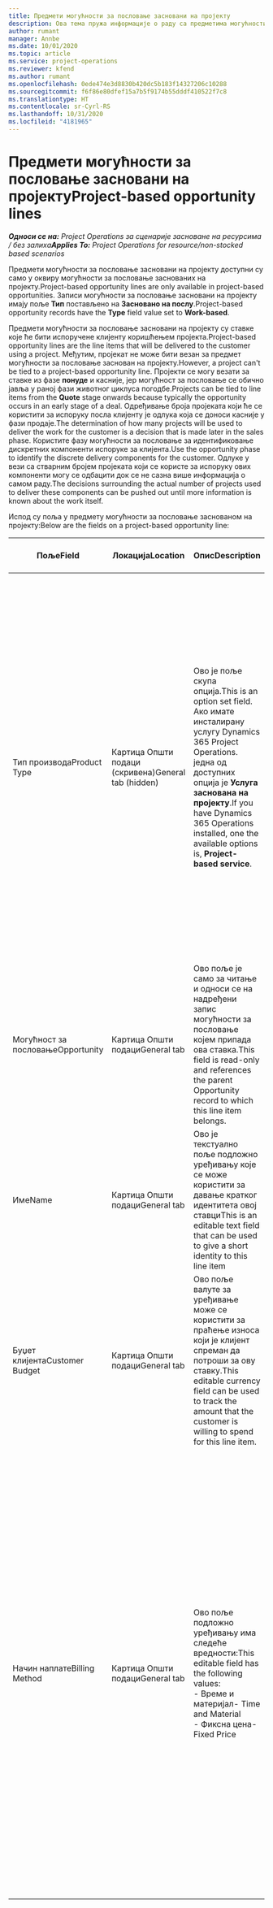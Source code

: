 ```yaml
---
title: Предмети могућности за пословање засновани на пројекту
description: Ова тема пружа информације о раду са предметима могућности за пословање заснованим на пројекту.
author: rumant
manager: Annbe
ms.date: 10/01/2020
ms.topic: article
ms.service: project-operations
ms.reviewer: kfend
ms.author: rumant
ms.openlocfilehash: 0ede474e3d8830b420dc5b183f14327206c10288
ms.sourcegitcommit: f6f86e80dfef15a7b5f9174b55dddf410522f7c8
ms.translationtype: HT
ms.contentlocale: sr-Cyrl-RS
ms.lasthandoff: 10/31/2020
ms.locfileid: "4181965"
---
```

# <a name="project-based-opportunity-lines"></a><span data-ttu-id="6a94b-103">Предмети могућности за пословање засновани на пројекту</span><span class="sxs-lookup"><span data-stu-id="6a94b-103">Project-based opportunity lines</span></span>

<span data-ttu-id="6a94b-104">_**Односи се на:** Project Operations за сценарије засноване на ресурсима / без залиха_</span><span class="sxs-lookup"><span data-stu-id="6a94b-104">_**Applies To:** Project Operations for resource/non-stocked based scenarios_</span></span>


<span data-ttu-id="6a94b-105">Предмети могућности за пословање засновани на пројекту доступни су само у оквиру могућности за пословање заснованих на пројекту.</span><span class="sxs-lookup"><span data-stu-id="6a94b-105">Project-based opportunity lines are only available in project-based opportunities.</span></span> <span data-ttu-id="6a94b-106">Записи могућности за пословање засновани на пројекту имају поље **Тип** постављено на **Засновано на послу**.</span><span class="sxs-lookup"><span data-stu-id="6a94b-106">Project-based opportunity records have the **Type** field value set to **Work-based**.</span></span>

<span data-ttu-id="6a94b-107">Предмети могућности за пословање засновани на пројекту су ставке које ће бити испоручене клијенту коришћењем пројекта.</span><span class="sxs-lookup"><span data-stu-id="6a94b-107">Project-based opportunity lines are the line items that will be delivered to the customer using a project.</span></span> <span data-ttu-id="6a94b-108">Међутим, пројекат не може бити везан за предмет могућности за пословање заснован на пројекту.</span><span class="sxs-lookup"><span data-stu-id="6a94b-108">However, a project can't be tied to a project-based opportunity line.</span></span> <span data-ttu-id="6a94b-109">Пројекти се могу везати за ставке из фазе **понуде** и касније, јер могућност за пословање се обично јавља у раној фази животног циклуса погодбе.</span><span class="sxs-lookup"><span data-stu-id="6a94b-109">Projects can be tied to line items from the **Quote** stage onwards because typically the opportunity occurs in an early stage of a deal.</span></span> <span data-ttu-id="6a94b-110">Одређивање броја пројеката који ће се користити за испоруку посла клијенту је одлука која се доноси касније у фази продаје.</span><span class="sxs-lookup"><span data-stu-id="6a94b-110">The determination of how many projects will be used to deliver the work for the customer is a decision that is made later in the sales phase.</span></span> <span data-ttu-id="6a94b-111">Користите фазу могућности за пословање за идентификовање дискретних компоненти испоруке за клијента.</span><span class="sxs-lookup"><span data-stu-id="6a94b-111">Use the opportunity phase to identify the discrete delivery components for the customer.</span></span> <span data-ttu-id="6a94b-112">Одлуке у вези са стварним бројем пројеката који се користе за испоруку ових компоненти могу се одбацити док се не сазна више информација о самом раду.</span><span class="sxs-lookup"><span data-stu-id="6a94b-112">The decisions surrounding the actual number of projects used to deliver these components can be pushed out until more information is known about the work itself.</span></span>

<span data-ttu-id="6a94b-113">Испод су поља у предмету могућности за пословање заснованом на пројекту:</span><span class="sxs-lookup"><span data-stu-id="6a94b-113">Below are the fields on a project-based opportunity line:</span></span>

| <span data-ttu-id="6a94b-114">**Поље**</span><span class="sxs-lookup"><span data-stu-id="6a94b-114">**Field**</span></span> | <span data-ttu-id="6a94b-115">**Локација**</span><span class="sxs-lookup"><span data-stu-id="6a94b-115">**Location**</span></span> | <span data-ttu-id="6a94b-116">**Опис**</span><span class="sxs-lookup"><span data-stu-id="6a94b-116">**Description**</span></span> | <span data-ttu-id="6a94b-117">**Последични утицај**</span><span class="sxs-lookup"><span data-stu-id="6a94b-117">**Downstream impact**</span></span> |
| --- | --- | --- | --- |
| <span data-ttu-id="6a94b-118">Тип производа</span><span class="sxs-lookup"><span data-stu-id="6a94b-118">Product Type</span></span> | <span data-ttu-id="6a94b-119">Картица Општи подаци (скривена)</span><span class="sxs-lookup"><span data-stu-id="6a94b-119">General tab (hidden)</span></span> | <span data-ttu-id="6a94b-120">Ово је поље скупа опција.</span><span class="sxs-lookup"><span data-stu-id="6a94b-120">This is an option set field.</span></span> <span data-ttu-id="6a94b-121">Ако имате инсталирану услугу Dynamics 365 Project Operations. једна од доступних опција је **Услуга заснована на пројекту**.</span><span class="sxs-lookup"><span data-stu-id="6a94b-121">If you have Dynamics 365 Operations installed, one the available options is, **Project-based service**.</span></span>  | <span data-ttu-id="6a94b-122">Вредност овог поља је постављена на **Услуга заснована на пројекту** када креирате ставку могућности за пословање засновану на пројекту из мреже ставки заснованих на пројекту у могућности за пословање.</span><span class="sxs-lookup"><span data-stu-id="6a94b-122">The value of this field is set to **Project-based service** when you create the project-based opportunity line from the project-based lines grid on the Opportunity.</span></span> <br> <span data-ttu-id="6a94b-123">Ако промените или замените ову вредност, функционалност пројекта неће бити омогућена на ставкама заснованим на пројекту.</span><span class="sxs-lookup"><span data-stu-id="6a94b-123">If you change or override this value, the project functionality won't be enabled on your project-based line items.</span></span> |
| <span data-ttu-id="6a94b-124">Могућност за пословање</span><span class="sxs-lookup"><span data-stu-id="6a94b-124">Opportunity</span></span> | <span data-ttu-id="6a94b-125">Картица Општи подаци</span><span class="sxs-lookup"><span data-stu-id="6a94b-125">General tab</span></span> | <span data-ttu-id="6a94b-126">Ово поље је само за читање и односи се на надређени запис могућности за пословање којем припада ова ставка.</span><span class="sxs-lookup"><span data-stu-id="6a94b-126">This field is read-only and references the parent Opportunity record to which this line item belongs.</span></span> | <span data-ttu-id="6a94b-127">Нема последичног утицаја овог поља.</span><span class="sxs-lookup"><span data-stu-id="6a94b-127">There is no downstream impact of this field.</span></span> |
| <span data-ttu-id="6a94b-128">Име</span><span class="sxs-lookup"><span data-stu-id="6a94b-128">Name</span></span> | <span data-ttu-id="6a94b-129">Картица Општи подаци</span><span class="sxs-lookup"><span data-stu-id="6a94b-129">General tab</span></span> | <span data-ttu-id="6a94b-130">Ово је текстуално поље подложно уређивању које се може користити за давање кратког идентитета овој ставци</span><span class="sxs-lookup"><span data-stu-id="6a94b-130">This is an editable text field that can be used to give a short identity to this line item</span></span> | <span data-ttu-id="6a94b-131">Ова вредност се преноси на ставку понуде када креирате понуду из ове могућности за пословање</span><span class="sxs-lookup"><span data-stu-id="6a94b-131">This value is carried over to the quote line when you create a quote from this opportunity</span></span> |
| <span data-ttu-id="6a94b-132">Буџет клијента</span><span class="sxs-lookup"><span data-stu-id="6a94b-132">Customer Budget</span></span> | <span data-ttu-id="6a94b-133">Картица Општи подаци</span><span class="sxs-lookup"><span data-stu-id="6a94b-133">General tab</span></span> | <span data-ttu-id="6a94b-134">Ово поље валуте за уређивање може се користити за праћење износа који је клијент спреман да потроши за ову ставку.</span><span class="sxs-lookup"><span data-stu-id="6a94b-134">This editable currency field can be used to track the amount that the customer is willing to spend for this line item.</span></span> | <span data-ttu-id="6a94b-135">Ова вредност се преноси на одговарајуће поље ставке понуде када понуду креирате из ове могућности за пословање</span><span class="sxs-lookup"><span data-stu-id="6a94b-135">This value is carried over to the corresponding field on the quote line when you create a quote from this opportunity</span></span> |
| <span data-ttu-id="6a94b-136">Начин наплате</span><span class="sxs-lookup"><span data-stu-id="6a94b-136">Billing Method</span></span> | <span data-ttu-id="6a94b-137">Картица Општи подаци</span><span class="sxs-lookup"><span data-stu-id="6a94b-137">General tab</span></span> | <span data-ttu-id="6a94b-138">Ово поље подложно уређивању има следеће вредности:</span><span class="sxs-lookup"><span data-stu-id="6a94b-138">This editable field has the following values:</span></span></br><span data-ttu-id="6a94b-139">- Време и материјал</span><span class="sxs-lookup"><span data-stu-id="6a94b-139">- Time and Material</span></span></br><span data-ttu-id="6a94b-140">- Фиксна цена</span><span class="sxs-lookup"><span data-stu-id="6a94b-140">- Fixed Price</span></span> | <span data-ttu-id="6a94b-141">Ова вредност се преноси на одговарајуће поље ставке понуде када понуду креирате из ове могућности за пословање.</span><span class="sxs-lookup"><span data-stu-id="6a94b-141">This value is carried over to the corresponding field on the quote line when you create a quote from this opportunity.</span></span> <span data-ttu-id="6a94b-142">Када креирате ставку понуде, поље је закључано и не може се променити.</span><span class="sxs-lookup"><span data-stu-id="6a94b-142">After the quote line is created, the field is locked and can't be changed.</span></span> <span data-ttu-id="6a94b-143">Доделите вредност овог поља што је тачније могуће.</span><span class="sxs-lookup"><span data-stu-id="6a94b-143">Assign this field value as accurately as possible.</span></span> <span data-ttu-id="6a94b-144">Ако је потребно да промените вредност овог поља у ставци понуде, избришите и поново креирајте ставку понуде.</span><span class="sxs-lookup"><span data-stu-id="6a94b-144">If you need to change the value of this field on the quote line, delete and re-create the quote line.</span></span> |
